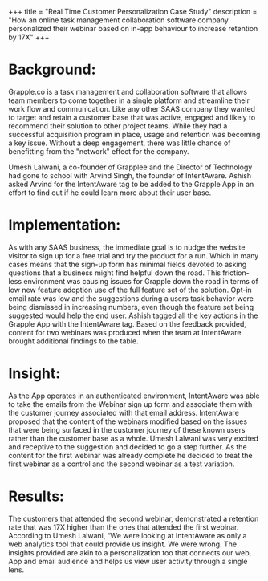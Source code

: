 +++
title = "Real Time Customer Personalization Case Study"
description = "How an online task management collaboration software company personalized their webinar based on in-app behaviour to increase retention by  17X"
+++

#   Background:
<p>Grapple.co is a task management and collaboration software that allows team members to come together in a single platform and streamline their work flow and communication. Like any other SAAS company they wanted to target and retain a customer base that was active, engaged and likely to recommend their solution to other project teams.
While they had a successful acquisition program in place, usage and retention was becoming a key issue. Without a deep engagement, there was little chance of benefitting from the "network" effect for the company.</p>

<p>Umesh Lalwani, a co-founder of Grapplee and the Director of Technology had gone to school with Arvind Singh, the founder of IntentAware.  Ashish asked Arvind for the IntentAware tag to be added to the Grapple App in an effort to find out if he could learn more about their user base.</p>

#   Implementation:

<p>As with any SAAS business, the immediate goal is to nudge the website visitor to sign up for a free trial and try the product for a run. Which in many cases means that the sign-up form has minimal fields devoted to asking questions that a business might find helpful down the road.
This friction-less environment was causing issues for Grapple down the road in terms of low new feature adoption use of the full feature set of the solution. Opt-in email rate was low and the suggestions during a users task behavior were being dismissed in increasing numbers, even though the feature set being suggested would help the end user.
Ashish tagged all the key actions in the Grapple App with the IntentAware tag.  Based on the feedback provided, content for two webinars was produced when the team at IntentAware brought additional findings to the table.</p>

#   Insight:

<p>As the App operates in an authenticated environment, IntentAware was able to take the emails from  the Webinar sign up form and associate them with the customer journey associated with that email address. IntentAware proposed that the content of the webinars modified based on the issues that were being surfaced in the customer journey of these known users rather than the customer base as a whole.
Umesh Lalwani was very excited and receptive to the suggestion and decided to go a step further. As the content for the first webinar was already complete he decided to treat the first webinar as a control and the second webinar as a test variation.</p>

#   Results:

<p>The customers that attended the second webinar, demonstrated a retention rate that was 17X higher than the ones that attended the first webinar.
According to Umesh Lalwani, “We were looking at IntentAware as only a web analytics tool that could provide us insight. We were wrong. The insights provided are akin to a personalization too that connects our web, App and email audience and helps us view user activity through a single lens.</p>
